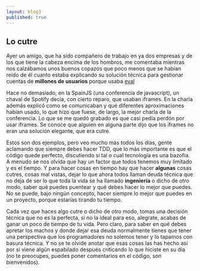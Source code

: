 ```yaml
---
layout: blog3
published: true
---
```


## Lo cutre

Ayer un amigo, que ha sido compañero de trabajo en ya dos empresas y de los que tiene la cabeza encima de los hombros, me comentaba mientras nos calzábamos unos buenos copazos que poco menos que se habían reído de él cuanto estaba explicando su solución técnica para gestionar cuentas de **millones de usuarios** porque usaba [eval](http://docs.python.org/2/library/functions.html#eval)

Hace no demasiado, en la SpainJS (una conferencia de javascript), un chaval de Spotify decía, con cierto reparo, que usaban iframes. En la charla además explicó como se comunicaban y qué diferentes aproximaciones habían usado, lo que hizo que fuese, de largo, la mejor charla de la conferencia. Lo que se me quedó grabado es que casi pedía perdón por usar iframes. Se conoce que alguien en alguna parte dijo que los iframes no eran una solución elegante, que era cutre.

Estos son dos ejemplos, pero veo mucho más todos los días, gente aclamando que siempre debes hacer TDD, que lo más importante es que el código quede perfecto, discutiendo si tal o cual tecnología es una bazofia. A menudo se nos olvida que hay un factor que todos tenemos muy limitado y es el tiempo. Y para hacer cosas en tiempo hay que hacer **algunas** cosas cutres, cosas mal vistas, dejar lo que ahora todos llaman deuda técnica que no deja de ser lo que toda la vida se ha llamado **ingeniería** o dicho de otro modo, saber qué puedes puentear y qué debes hacer lo mejor que puedes. No se puede, bajo ningún concepto, hacer siempre lo mejor que puedes en un proyecto, porque estarías tirando tu tiempo.

Cada vez que haces algo cutre o dicho de otro modo, tomas una decisión técnica que no es la perfecta, si no la ideal para eso, alegrate, acabas de ganar un poco de tiempo de tu vida. Pero claro, para saber en qué debes apretar los machos y donde dejar esa deuda normalmente tienes que tener una perspectiva que los programadores no solemos tener y lo tapamos con basura técnica. Y no se te olvide anotar que esas cosas las has hecho así por si viene algún espabilado después criticando lo que hiciste en su día (no te preocupes, puedes poner comentarios en el código, son bienvenidos).
